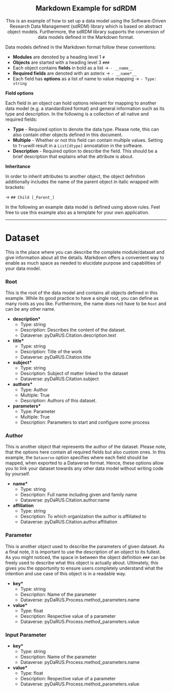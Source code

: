 <h2 align="center">
  Markdown Example for sdRDM
</h2>

<p align="center"> 
This is an example of how to set up a data model using the Software-Driven Research Data Management (sdRDM) library which is based on abstract object models. Furthermore, the sdRDM library supports the conversion of data models defined in the Markdown format.</p>
 

Data models defined in the Markdown format follow these conventions:

- **Modules** are denoted by a heading level 1 ```#```
- **Objects** are started with a heading level 3 ```###``` 
- Each object contains **fields** in bold as a list &rarr; ```- __name__```
- **Required fields** are denoted with an asterix &rarr; ```- __name*__```
- Each field has **options** as a list of name to value mapping &rarr; ```- Type: string```

**Field options**

Each field in an object can hold options relevant for mapping to another data model (e.g. a standardized format) and general information such as its type and description. In the following is a collection of all native and required fields:

- **Type** - Required option to denote the data type. Please note, this can also contain other objects defined in this document.
- **Multiple** - Whether or not this field can contain multiple values. Setting to ```True```will result in a ```List[dtype]``` annoatation in the software.
- **Description** - Required option to describe the field. This should be a brief description that explains what the attribute is about.

**Inheritance**

In order to inherit attributes to another object, the object definition additionally includes the name of the parent object in italic wrapped with brackets:

&rarr; ```## Child [_Parent_]```

In the following an example data model is defined using above rules. Feel free to use this example also as a template for your own application.

---------
# Dataset

This is the place where you can describe the complete module/dataset and give information about all the details. Markdown offers a convenient way to enable as much space as needed to elucidate purpose and capabilities of your data model.

### Root

This is the root of the data model and contains all objects defined in this example. While its good practice to have a single root, you can define as many roots as you like. Furthermore, the name does not have to be ```Root``` and can be any other name.

- __description*__
  - Type: string
  - Description: Describes the content of the dataset.
  - Dataverse: pyDaRUS.Citation.description.text
- __title*__
  - Type: string
  - Description: Title of the work
  - Dataverse: pyDaRUS.Citation.title
- __subject*__
  - Type: string
  - Description: Subject of matter linked to the dataset
  - Dataverse: pyDaRUS.Citation.subject
- __authors*__
  - Type: Author
  - Multiple: True
  - Description: Authors of this dataset.
- __parameters*__
  - Type: Parameter
  - Multiple: True
  - Description: Parameters to start and configure some process

### Author

This is another object that represents the author of the dataset. Please note, that the options here contain all required fields but also custom ones. In this example, the ```Dataverse``` option specifies where each field should be mapped, when exported to a Dataverse format. Hence, these options allow you to link your dataset towards any other data model without writing code by yourself.

- __name*__
  - Type: string
  - Description: Full name including given and family name
  - Dataverse: pyDaRUS.Citation.author.name
- __affiliation__
  - Type: string
  - Description: To which organization the author is affiliated to
  - Dataverse: pyDaRUS.Citation.author.affiliation
  
### Parameter

This is another object used to describe the parameters of given dataset. As a final note, it is important to use the description of an object to its fullest. As you might noticed, the space in between the object definition ```###``` can be freely used to describe what this object is actually about. Ultimately, this gives you the opportunity to ensure users completely understand what the intention and use case of this object is in a readable way.

- __key*__
  - Type: string
  - Description: Name of the parameter
  - Dataverse: pyDaRUS.Process.method_parameters.name
- __value*__
  - Type: float
  - Description: Respective value of a parameter
  - Dataverse: pyDaRUS.Process.method_parameters.value

### Input Parameter
- __key*__
  - Type: string
  - Description: Name of the parameter
  - Dataverse: pyDaRUS.Process.method_parameters.name
- __value*__
  - Type: float
  - Description: Respective value of a parameter
  - Dataverse: pyDaRUS.Process.method_parameters.value
